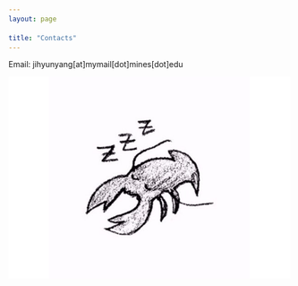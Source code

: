 ```yaml
---
layout: page

title: "Contacts"
---
```


Email: jihyunyang[at]mymail[dot]mines[dot]edu


![A postcard](/assets/lobster.jpg)





